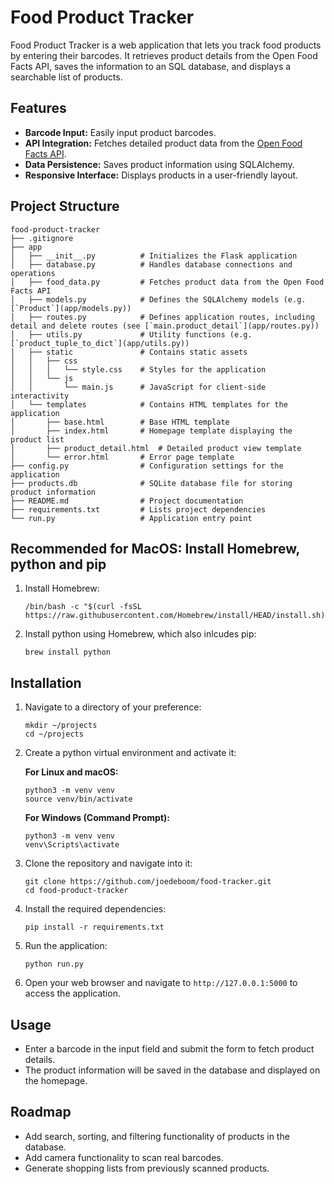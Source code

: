 # Food Product Tracker

Food Product Tracker is a web application that lets you track food products by entering their barcodes. It retrieves product details from the Open Food Facts API, saves the information to an SQL database, and displays a searchable list of products.

## Features

- **Barcode Input:** Easily input product barcodes.
- **API Integration:** Fetches detailed product data from the [Open Food Facts API](https://world.openfoodfacts.org/).
- **Data Persistence:** Saves product information using SQLAlchemy.
- **Responsive Interface:** Displays products in a user-friendly layout.

## Project Structure

```
food-product-tracker
├── .gitignore
├── app
│   ├── __init__.py          # Initializes the Flask application
│   ├── database.py          # Handles database connections and operations
│   ├── food_data.py         # Fetches product data from the Open Food Facts API
│   ├── models.py            # Defines the SQLAlchemy models (e.g. [`Product`](app/models.py))
│   ├── routes.py            # Defines application routes, including detail and delete routes (see [`main.product_detail`](app/routes.py))
│   ├── utils.py             # Utility functions (e.g. [`product_tuple_to_dict`](app/utils.py))
│   ├── static               # Contains static assets
│   │   ├── css
│   │   │   └── style.css    # Styles for the application
│   │   └── js
│   │       └── main.js      # JavaScript for client-side interactivity
│   └── templates            # Contains HTML templates for the application
│       ├── base.html        # Base HTML template
│       ├── index.html       # Homepage template displaying the product list
│       ├── product_detail.html  # Detailed product view template
│       └── error.html       # Error page template
├── config.py                # Configuration settings for the application
├── products.db              # SQLite database file for storing product information
├── README.md                # Project documentation
├── requirements.txt         # Lists project dependencies
└── run.py                   # Application entry point
```

## Recommended for MacOS: Install Homebrew, python and pip
1. Install Homebrew:
    ```
    /bin/bash -c "$(curl -fsSL https://raw.githubusercontent.com/Homebrew/install/HEAD/install.sh)"
    ```

2. Install python using Homebrew, which also inlcudes pip:
    ```
    brew install python
    ```

## Installation
1. Navigate to a directory of your preference:
   ```
   mkdir ~/projects
   cd ~/projects
   ```

2. Create a python virtual environment and activate it:

   **For Linux and macOS:**
   ```
   python3 -m venv venv
   source venv/bin/activate
   ```

   **For Windows (Command Prompt):**
   ```
   python3 -m venv venv
   venv\Scripts\activate
   ```

3. Clone the repository and navigate into it:
   ```
   git clone https://github.com/joedeboom/food-tracker.git
   cd food-product-tracker
   ``` 

4. Install the required dependencies:
   ```
   pip install -r requirements.txt
   ```

5. Run the application:
   ```
   python run.py
   ```

6. Open your web browser and navigate to `http://127.0.0.1:5000` to access the application.

## Usage

- Enter a barcode in the input field and submit the form to fetch product details.
- The product information will be saved in the database and displayed on the homepage.


## Roadmap

- Add search, sorting, and filtering functionality of products in the database.
- Add camera functionality to scan real barcodes.
- Generate shopping lists from previously scanned products.
